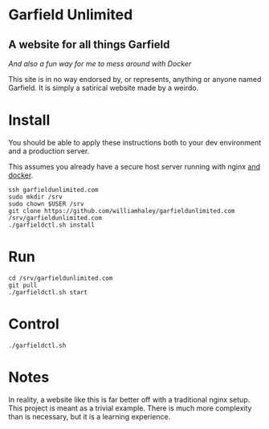 # Garfield Unlimited

## A website for all things Garfield

*And also a fun way for me to mess around with Docker*

This site is in no way endorsed by, or represents, anything or anyone named Garfield. It is simply a satirical website made by a weirdo.

# Install

You should be able to apply these instructions both to your dev environment and a production server.

This assumes you already have a secure host server running with nginx [and docker](https://docs.docker.com/engine/installation/linux/ubuntulinux/).

```
ssh garfieldunlimited.com
sudo mkdir /srv
sudo chown $USER /srv
git clone https://github.com/williamhaley/garfieldunlimited.com /srv/garfieldunlimited.com
./garfieldctl.sh install
```

# Run

```
cd /srv/garfieldunlimited.com
git pull
./garfieldctl.sh start
```

# Control

```
./garfieldctl.sh
```

# Notes

In reality, a website like this is far better off with a traditional nginx setup. This project is meant as a trivial example. There is much more complexity than is necessary, but it is a learning experience.
